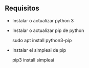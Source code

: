 Requisitos
------------
* Instalar o actualizar python 3
  
* Instalar o actualizar pip de python

  sudo apt install python3-pip
  
* Instalar el simpleai de pip

  pip3 install simpleai

